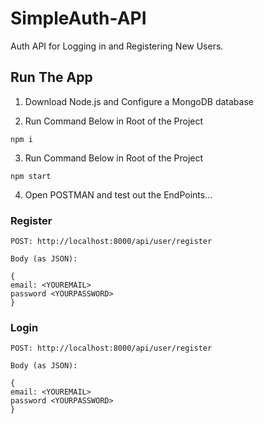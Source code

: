 # SimpleAuth-API
Auth API for Logging in and Registering New Users.

## Run The App

1. Download Node.js and Configure a MongoDB database

2. Run Command Below in Root of the Project

```
npm i
```

3. Run Command Below in Root of the Project

```
npm start
```

4. Open POSTMAN and test out the EndPoints...

### Register
```
POST: http://localhost:8000/api/user/register

Body (as JSON): 

{
email: <YOUREMAIL>
password <YOURPASSWORD>
}

```

### Login
```
POST: http://localhost:8000/api/user/register

Body (as JSON): 

{
email: <YOUREMAIL>
password <YOURPASSWORD>
}

```

